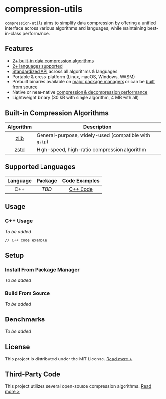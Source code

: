 # compression-utils

`compression-utils` aims to simplify data compression by offering a unified interface across various algorithms and languages, while maintaining best-in-class performance. 

## Features

- [2+ built-in data compression algorithms](#built-in-compression-algorithms)
- [2+ languages supported](#supported-languages)
- [Standardized API](#usage) across all algorithms & languages
- Portable & cross-platform (Linux, macOS, Windows, WASM)
- Prebuilt binaries available on [major package managers](#supported-languages) or can be [built from source](#build-from-source)
- Native or near-native [compression & decompression performance](#Benchmarks)
- Lightweight binary (30 kB with single algorithm, 4 MB with all)

## Built-in Compression Algorithms

| Algorithm | Description |
|:---:|---|
| [zlib](https://github.com/madler/zlib) | General-purpose, widely-used (compatible with `gzip`) |
| [zstd](https://github.com/facebook/zstd) | High-speed, high-ratio compression algorithm |

## Supported Languages

| Language | Package | Code Examples |
|:---:|:---:|:---:|
| C++ | _TBD_ | [C++ Code](#c-usage) |

## Usage

### C++ Usage

_To be added_

```
// C++ code example
```

## Setup

### Install From Package Manager

_To be added_

### Build From Source

_To be added_

## Benchmarks

_To be added_

## License

This project is distributed under the MIT License. [Read more >](LICENSE)

## Third-Party Code

This project utilizes several open-source compression algorithms. [Read more >](ACKNOWLEDGMENTS.md)